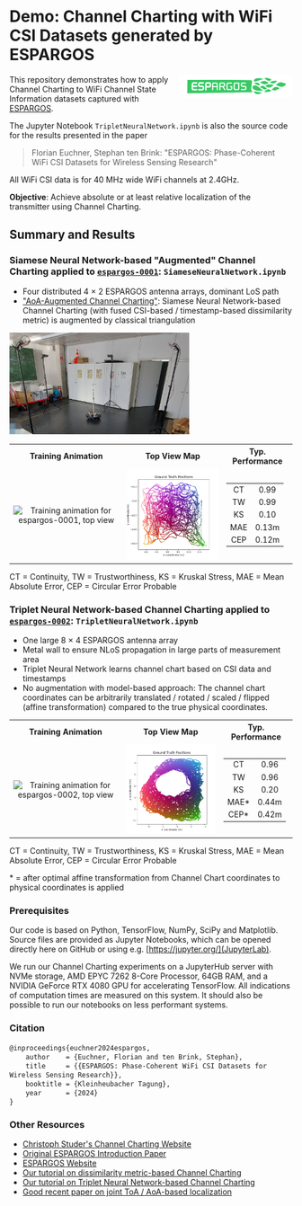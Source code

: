# Demo: Channel Charting with WiFi CSI Datasets generated by ESPARGOS
<img src="img/espargos.png" width="40%" align="right">

This repository demonstrates how to apply Channel Charting to WiFi Channel State Information datasets captured with [ESPARGOS](https://espargos.net/).

The Jupyter Notebook `TripletNeuralNetwork.ipynb` is also the source code for the results presented in the paper

> Florian Euchner, Stephan ten Brink: "ESPARGOS: Phase-Coherent WiFi CSI Datasets for Wireless Sensing Research"

All WiFi CSI data is for 40 MHz wide WiFi channels at 2.4GHz.

**Objective**: Achieve absolute or at least relative localization of the transmitter using Channel Charting.

## Summary and Results

### Siamese Neural Network-based "Augmented" Channel Charting applied to [`espargos-0001`](https://espargos.net/datasets/data/espargos-0001/): `SiameseNeuralNetwork.ipynb`
* Four distributed 4 &times; 2 ESPARGOS antenna arrays, dominant LoS path
* ["AoA-Augmented Channel Charting"](https://github.com/Jeija/ToA-AoA-Augmented-ChannelCharting/): Siamese Neural Network-based Channel Charting (with fused CSI-based / timestamp-based dissimilarity metric) is augmented by classical triangulation

<img alt="Setp of espargos-0001" src="img/espargos-0001-setup.jpg" width=320>

<table>
    <tr>
        <th style="text-align: center;">Training Animation</th>
        <th style="text-align: center;">Top View Map</th>
        <th style="text-align: center;">Typ. Performance</th>
    </tr>
    <tr>
        <td style="text-align: center;"><img src="img/espargos-0001-training.gif" alt="Training animation for espargos-0001, top view" width=320></td>
        <td style="text-align: center;"><img src="img/espargos-0001-groundtruth-topview.png" alt="Ground Truth Positions for espargos-0001, top view" width=320></td>
        <td style="text-align: center;">
            <table>
                <tr>
                    <td>CT</td>
                    <td>0.99</td>
                </tr>
                <tr>
                    <td>TW</td>
                    <td>0.99</td>
                </tr>
                <tr>
                    <td>KS</td>
                    <td>0.10</td>
                </tr>
                <tr>
                    <td>MAE</td>
                    <td>0.13m</td>
                </tr>
                <tr>
                    <td>CEP</td>
                    <td>0.12m</td>
                </tr>
            </table>
        </td>
    </tr>
</table>

CT = Continuity, TW = Trustworthiness, KS = Kruskal Stress, MAE = Mean Absolute Error, CEP = Circular Error Probable

### Triplet Neural Network-based Channel Charting applied to [`espargos-0002`](https://espargos.net/datasets/data/espargos-0002/): `TripletNeuralNetwork.ipynb`
* One large 8 &times; 4 ESPARGOS antenna array
* Metal wall to ensure NLoS propagation in large parts of measurement area
* Triplet Neural Network learns channel chart based on CSI data and timestamps
* No augmentation with model-based approach: The channel chart coordinates can be arbitrarily translated / rotated / scaled / flipped (affine transformation) compared to the true physical coordinates.

<table>
    <tr>
        <th style="text-align: center;">Training Animation</th>
        <th style="text-align: center;">Top View Map</th>
        <th style="text-align: center;">Typ. Performance</th>
    </tr>
    <tr>
        <td style="text-align: center;"><img src="img/espargos-0002-training.gif" alt="Training animation for espargos-0002, top view" width=320></td>
        <td style="text-align: center;"><img src="img/espargos-0002-groundtruth-topview.png" alt="Ground Truth Positions for espargos-0002, top view" width=320></td>
        <td style="text-align: center;">
            <table>
                <tr>
                    <td>CT</td>
                    <td>0.96</td>
                </tr>
                <tr>
                    <td>TW</td>
                    <td>0.96</td>
                </tr>
                <tr>
                    <td>KS</td>
                    <td>0.20</td>
                </tr>
                <tr>
                    <td>MAE*</td>
                    <td>0.44m</td>
                </tr>
                <tr>
                    <td>CEP*</td>
                    <td>0.42m</td>
                </tr>
            </table>
        </td>
    </tr>
</table>

CT = Continuity, TW = Trustworthiness, KS = Kruskal Stress, MAE = Mean Absolute Error, CEP = Circular Error Probable

\* = after optimal affine transformation from Channel Chart coordinates to physical coordinates is applied

### Prerequisites
Our code is based on Python, TensorFlow, NumPy, SciPy and Matplotlib.
Source files are provided as Jupyter Notebooks, which can be opened directly here on GitHub or using e.g. [https://jupyter.org/](JupyterLab).

We run our Channel Charting experiments on a JupyterHub server with NVMe storage, AMD EPYC 7262 8-Core Processor, 64GB RAM, and a NVIDIA GeForce RTX 4080 GPU for accelerating TensorFlow.
All indications of computation times are measured on this system.
It should also be possible to run our notebooks on less performant systems.

### Citation
```
@inproceedings{euchner2024espargos,
	author    = {Euchner, Florian and ten Brink, Stephan},
	title     = {{ESPARGOS: Phase-Coherent WiFi CSI Datasets for Wireless Sensing Research}},
	booktitle = {Kleinheubacher Tagung},
	year      = {2024}
}
```

### Other Resources
* [Christoph Studer's Channel Charting Website](https://channelcharting.github.io/)
* [Original ESPARGOS Introduction Paper](https://ieeexplore.ieee.org/abstract/document/10104556)
* [ESPARGOS Website](https://espargos.net/)
* [Our tutorial on dissimilarity metric-based Channel Charting](https://dichasus.inue.uni-stuttgart.de/tutorials/tutorial/dissimilarity-metric-channelcharting/)
* [Our tutorial on Triplet Neural Network-based Channel Charting](https://dichasus.inue.uni-stuttgart.de/tutorials/tutorial/channelcharting/)
* [Good recent paper on joint ToA / AoA-based localization](https://arxiv.org/pdf/2207.08512.pdf)